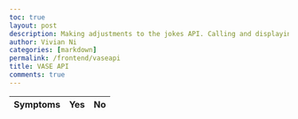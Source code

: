 ```yaml
---
toc: true
layout: post
description: Making adjustments to the jokes API. Calling and displaying information from AWS flask server
author: Vivian Ni
categories: [markdown]
permalink: /frontend/vaseapi
title: VASE API
comments: true
---
```


  <table>
    <thead>
    <tr>
      <th>Symptoms</th>
      <th>Yes</th>
      <th>No</th>
    </tr>
    </thead>
    <tbody id="result">
    </tbody>
  </table>

<!-- Script is layed out in a sequence (without a function) and will execute when page is loaded -->
<script>
const resultContainer = document.getElementById("result");

  const url = "https://vase.nighthawkcodescrums.gq/api/diagnosis/symptoms";

  // prepare fetch GET options
  const options = {
    method: 'GET', // *GET, POST, PUT, DELETE, etc.
    mode: 'cors', // no-cors, *cors, same-origin
    cache: 'default', // *default, no-cache, reload, force-cache, only-if-cached
    credentials: 'omit', // include, *same-origin, omit
    headers: {
      'Content-Type': 'application/json'
      // 'Content-Type': 'application/x-www-form-urlencoded',
    },
  };
  // prepare fetch PUT options, clones with JS Spread Operator (...)
  const put_options = {...options, method: 'PUT'}; // clones and replaces method

  // fetch the API
  fetch(url, options)
    // response is a RESTful "promise" on any successful fetch
    .then(response => {
      // check for response errors
      if (response.status !== 200) {
          error('GET API response failure: ' + response.status);
          return;
      }
      // valid response will have JSON data
      response.json().then(data => {
          console.log(data);
            for (const symptom of data){
                console.log(symptom);
            
                const tr = document.createElement("tr");
            
                const symptom_ele = document.createElement("td");
                symptom_ele.innerHTML = symptom.toString();

                const yes = document.createElement("td");
                
                const no = document.createElement("td");

            // this builds ALL td's (cells) into tr element
                tr.appendChild(symptom_ele);
                resultContainer.appendChild(tr);
            }
 
          })
      })

  // catch fetch errors (ie Nginx ACCESS to server blocked)
  .catch(err => {
    error(err + " " + url);
  });

  // Something went wrong with actions or responses
  function error(err) {
    // log as Error in console
    console.error(err);
    // append error to resultContainer
    const tr = document.createElement("tr");
    const td = document.createElement("td");
    td.innerHTML = err;
    tr.appendChild(td);
    resultContainer.appendChild(tr);
  }

</script>

    